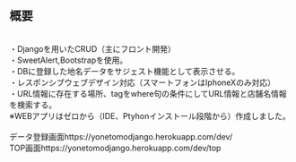 ## 概要
<br>・Djangoを用いたCRUD（主にフロント開発）
<br>・SweetAlert,Bootstrapを使用。
<br>・DBに登録した地名データをサジェスト機能として表示させる。
<br>・レスポンシブウェブデザイン対応（スマートフォンはIphoneXのみ対応）
<br>・URL情報に存在する場所、tagをwhere句の条件にしてURL情報と店舗名情報を検索する。
<br>※WEBアプリはゼロから（IDE、Ptyhonインストール段階から）作成しました。
<br>
<br>データ登録画面https://yonetomodjango.herokuapp.com/dev/
<br>TOP画面https://yonetomodjango.herokuapp.com/dev/top
